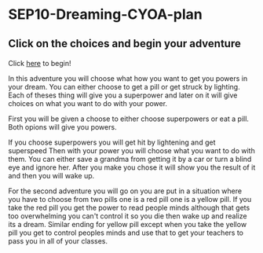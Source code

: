 # SEP10-Dreaming-CYOA-plan

##  Click on the choices and begin your adventure

####
Click [here](home.md) to begin!



In this adventure you will choose what how you want to get you powers in your dream. You can either choose to get a pill or get struck by lighting.
Each of theses thing will give you a superpower and later on it will give choices on what you want to do with your power.



First you will be given a choose to either choose superpowers or eat a pill. Both opions will give you powers.

 If you choose superpowers you will get hit by lightening and get superspeed
 Then with your power you will choose what you want to do with them.
You can either save a grandma from getting it by a car or turn a blind eye and ignore her. After you make you chose it will show you the result of it and then you will wake up.

For the second adventure you will go on you are put in a situation where you have to choose from two pills one is a red pill one is a yellow pill. If you take the red pill you get the power to read people minds although that gets too overwhelming you can't control it so you die then wake up and realize its a dream. Similar ending for yellow pill except when you take the yellow pill you get to control peoples minds and use that to get your teachers to pass you in all of your classes.


